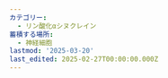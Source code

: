 ```yaml
---
カテゴリー:
  - リン酸化αシヌクレイン
蓄積する場所:
  - 神経細胞
lastmod: '2025-03-20'
last_edited: 2025-02-27T00:00:00.000Z
---
```



